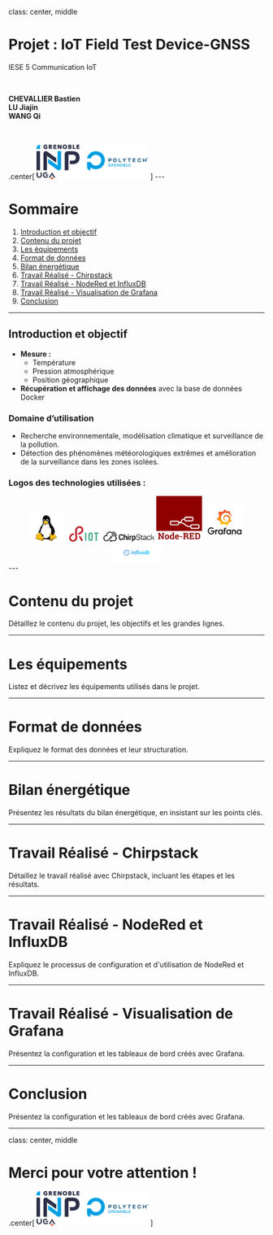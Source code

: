 class: center, middle

# Projet : IoT Field Test Device-GNSS  
IESE 5 Communication IoT  

<br>

**CHEVALLIER Bastien**  
**LU Jiajin**  
**WANG Qi**  

<br>
<br>
.center[
<img src="images/polytech.png" alt="Logo Polytech" style="width:220px;"/>
]
---


# Sommaire

1. [Introduction et objectif](#introduction-et-objectif)
2. [Contenu du projet](#contenu-du-projet)
3. [Les équipements](#les-équipements)
4. [Format de données](#format-de-données)
5. [Bilan énergétique](#bilan-énergétique)
6. [Travail Réalisé - Chirpstack](#travail-réalisé---chirpstack)
7. [Travail Réalisé - NodeRed et InfluxDB](#travail-réalisé---nodered-et-influxdb)
8. [Travail Réalisé - Visualisation de Grafana](#travail-réalisé---visualisation-de-grafana)
9. [Conclusion](#conclusion)

---
## Introduction et objectif

- **Mesure :**
  - Température
  - Pression atmosphérique
  - Position géographique
- **Récupération et affichage des données** avec la base de données Docker

### Domaine d’utilisation
- Recherche environnementale, modélisation climatique et surveillance de la pollution.
- Détection des phénomènes météorologiques extrêmes et amélioration de la surveillance dans les zones isolées.

### Logos des technologies utilisées :
<center>
<img src="images/linux.jpg" alt="Linux" width="70">
<img src="images/riot.png" alt="RIOT" width="70">
<img src="images/chirpstack.png" alt="ChirpStack" width="100">
<img src="images/nodered.png" alt="Node-RED" width="90">
<img src="images/grafana-logo.png" alt="Grafana" width="80">
<img src="images/influxdb-logo.png" alt="InfluxDB" width="100">
</center>
---

# Contenu du projet
Détaillez le contenu du projet, les objectifs et les grandes lignes.

---

# Les équipements
Listez et décrivez les équipements utilisés dans le projet.

---

# Format de données
Expliquez le format des données et leur structuration.

---

# Bilan énergétique
Présentez les résultats du bilan énergétique, en insistant sur les points clés.

---

# Travail Réalisé - Chirpstack
Détaillez le travail réalisé avec Chirpstack, incluant les étapes et les résultats.

---

# Travail Réalisé - NodeRed et InfluxDB
Expliquez le processus de configuration et d'utilisation de NodeRed et InfluxDB.

---

# Travail Réalisé - Visualisation de Grafana
Présentez la configuration et les tableaux de bord créés avec Grafana.

---

# Conclusion
Présentez la configuration et les tableaux de bord créés avec Grafana.

---

class: center, middle

# Merci pour votre attention !  

.center[
<img src="images/polytech.png" alt="Logo Polytech" style="width:220px;"/>
]

